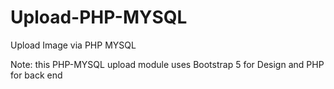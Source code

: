 # Upload-PHP-MYSQL
Upload Image via PHP MYSQL

Note: this PHP-MYSQL upload module uses Bootstrap 5 for Design and PHP for back end 

